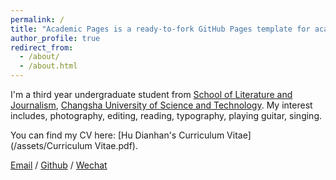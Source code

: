```yaml
---
permalink: /
title: "Academic Pages is a ready-to-fork GitHub Pages template for academic personal websites"
author_profile: true
redirect_from: 
  - /about/
  - /about.html
---
```


I'm a third year undergraduate student from [School of Literature and Journalism](https://www.csust.edu.cn/wfxy/index.htm), [Changsha University of Science and Technology](https://www.csust.edu.cn/). My interest includes, photography, editing, reading, typography, playing guitar, singing.

You can find my CV here: [Hu Dianhan's Curriculum Vitae](/assets/Curriculum Vitae.pdf).

[Email](mailto:1837105324@qq.com) / [Github](https://rheahu816.github.io/Rheahu.github.io/) / [Wechat](../images/wechat.jpg)
